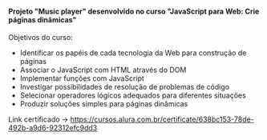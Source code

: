 #### Projeto "Music player" desenvolvido no curso "JavaScript para Web: Crie páginas dinâmicas"

Objetivos do curso:

- Identificar os papéis de cada tecnologia da Web para construção de páginas
- Associar o JavaScript com HTML através do DOM
- Implementar funções com JavaScript
- Investigar possibilidades de resolução de problemas de código
- Selecionar operadores lógicos adequados para diferentes situações
- Produzir soluções simples para páginas dinâmicas

Link certificado -> https://cursos.alura.com.br/certificate/638bc153-78de-492b-a9d6-92312efc9dd3